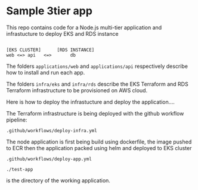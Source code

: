# Sample 3tier app
This repo contains code for a Node.js multi-tier application and infrastucture to deploy EKS and RDS instance


```

[EKS CLUSTER]      [RDS INSTANCE]
web <=> api   <=>       db
```

The folders `applications/web` and `applications/api` respectively describe how to install and run each app.

The folders `infra/eks` and `infra/rds` describe the EKS Terraform and RDS Terraform infrastructure to be provisioned on AWS cloud.


Here is how to deploy the infrastucture and deploy the application....

The Terraform infrastructure is being deployed with the github workflow pipeline:

```
.github/workflows/deploy-infra.yml
```

The node application is first being build using dockerfile, the image pushed to ECR then the application packed using helm and deployed to EKS cluster

```
.github/workflows/deploy-app.yml
```

```
./test-app
```

is the directory of the working application.